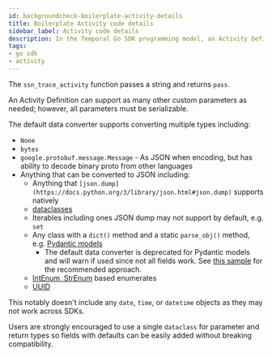 ```yaml
---
id: backgroundcheck-boilerplate-activity-details
title: Boilerplate Activity code details
sidebar_label: Activity code details
description: In the Temporal Go SDK programming model, an Activity Definition is an exportable function or a `struct` method.
tags:
- go sdk
- activity
---
```


<!-- DO NOT EDIT THIS FILE DIRECTLY.
THIS FILE IS GENERATED from https://github.com/temporalio/documentation-samples-python/blob/develop-patching/backgroundcheck_boilerplate/activities/ssntraceactivity_dacx.py. -->

The `ssn_trace_activity` function passes a string and returns `pass`.

An Activity Definition can support as many other custom parameters as needed; however, all parameters must be serializable.

The default data converter supports converting multiple types including:

- `None`
- `bytes`
- `google.protobuf.message.Message` - As JSON when encoding, but has ability to decode binary proto from other languages
- Anything that can be converted to JSON including:
    - Anything that `[json.dump](https://docs.python.org/3/library/json.html#json.dump)` supports natively
    - [dataclasses](https://docs.python.org/3/library/dataclasses.html)
    - Iterables including ones JSON dump may not support by default, e.g. `set`
    - Any class with a `dict()` method and a static `parse_obj()` method, e.g. [Pydantic models](https://pydantic-docs.helpmanual.io/usage/models)
        - The default data converter is deprecated for Pydantic models and will warn if used since not all fields work. See [this sample](https://github.com/temporalio/samples-python/tree/main/pydantic_converter) for the recommended approach.
    - [IntEnum, StrEnum](https://docs.python.org/3/library/enum.html) based enumerates
    - [UUID](https://docs.python.org/3/library/uuid.html)

This notably doesn't include any `date`, `time`, or `datetime` objects as they may not work across SDKs.

Users are strongly encouraged to use a single `dataclass` for parameter and return types so fields with defaults can be easily added without breaking compatibility.
